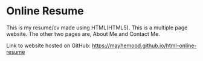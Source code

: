 # Online Resume
This is my resume/cv made using HTML(HTML5). This is a multiple page website. The other two pages are, About Me and Contact Me.

Link to website hosted on GitHub: https://mayhemood.github.io/html-online-resume